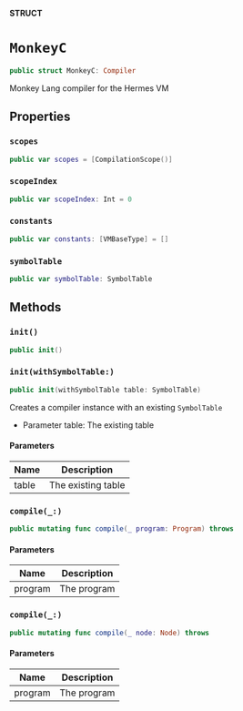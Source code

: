 **STRUCT**

# `MonkeyC`

```swift
public struct MonkeyC: Compiler
```

Monkey Lang compiler for the Hermes  VM

## Properties
### `scopes`

```swift
public var scopes = [CompilationScope()]
```

### `scopeIndex`

```swift
public var scopeIndex: Int = 0
```

### `constants`

```swift
public var constants: [VMBaseType] = []
```

### `symbolTable`

```swift
public var symbolTable: SymbolTable
```

## Methods
### `init()`

```swift
public init()
```

### `init(withSymbolTable:)`

```swift
public init(withSymbolTable table: SymbolTable)
```

Creates a compiler instance with an existing `SymbolTable`
- Parameter table: The existing table

#### Parameters

| Name | Description |
| ---- | ----------- |
| table | The existing table |

### `compile(_:)`

```swift
public mutating func compile(_ program: Program) throws
```

#### Parameters

| Name | Description |
| ---- | ----------- |
| program | The program |

### `compile(_:)`

```swift
public mutating func compile(_ node: Node) throws
```

#### Parameters

| Name | Description |
| ---- | ----------- |
| program | The program |
